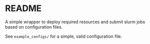 # README #

A simple wrapper to deploy required resources and submit slurm jobs based on configuration files.

See `example_configs/` for a simple, valid configuration file.
